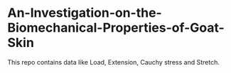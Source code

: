 # An-Investigation-on-the-Biomechanical-Properties-of-Goat-Skin
This repo contains data like Load, Extension, Cauchy stress and Stretch.
